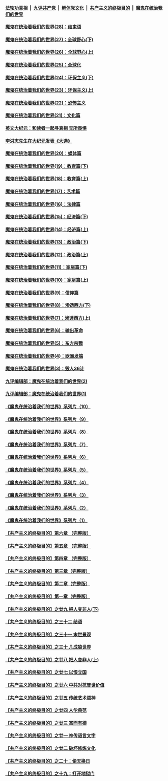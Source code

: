 ####  [法轮功真相](../../../../basic/blob/master/README.md?t=03111801) &nbsp;|&nbsp; [九评共产党](../../../../9ping.md/blob/master/README.md?t=03111801) &nbsp;|&nbsp; [解体党文化](../../../../jtdwh.md/blob/master/README.md?t=03111801)  &nbsp;|&nbsp; [共产主义的终极目的](../../../../gczydzjmd.md/blob/master/README.md?t=03111801) &nbsp;|&nbsp; [魔鬼在统治我们的世界](../../../../mgztzwmdsj.md/blob/master/README.md?t=03111801) 

#### [魔鬼在统治着我们的世界(28)：结束语](../pages/nsc422/n10936246.md?t=03111801) 

#### [魔鬼在统治着我们的世界(27)：全球野心(下)](../pages/nsc422/n10928319.md?t=03111801) 

#### [魔鬼在统治着我们的世界(26)：全球野心(上)](../pages/nsc422/n10900318.md?t=03111801) 

#### [魔鬼在统治着我们的世界(25)：全球化](../pages/nsc422/n10788205.md?t=03111801) 

#### [魔鬼在统治着我们的世界(24)：环保主义(下)](../pages/nsc422/n10695307.md?t=03111801) 

#### [魔鬼在统治着我们的世界(23)：环保主义(上)](../pages/nsc422/n10688613.md?t=03111801) 

#### [魔鬼在统治着我们的世界(22)：恐怖主义](../pages/nsc422/n10614727.md?t=03111801) 

#### [魔鬼在统治着我们的世界(21)：文化篇](../pages/nsc422/n10597706.md?t=03111801) 

#### [英文大纪元：和读者一起寻真相 无所畏惧](../pages/nsc422/n12542027.md?t=03111801) 

#### [李洪志先生在大纪元发表《大选》](../pages/nsc422/n12534746.md?t=03111801) 

#### [魔鬼在统治着我们的世界(20)：媒体篇](../pages/nsc422/n10586579.md?t=03111801) 

#### [魔鬼在统治着我们的世界(19)：教育篇(下)](../pages/nsc422/n10564808.md?t=03111801) 

#### [魔鬼在统治着我们的世界(18)：教育篇(上)](../pages/nsc422/n10526970.md?t=03111801) 

#### [魔鬼在统治着我们的世界(17)：艺术篇](../pages/nsc422/n10499093.md?t=03111801) 

#### [魔鬼在统治着我们的世界(16)：法律篇](../pages/nsc422/n10485969.md?t=03111801) 

#### [魔鬼在统治着我们的世界(15)：经济篇(下)](../pages/nsc422/n10469975.md?t=03111801) 

#### [魔鬼在统治着我们的世界(14)：经济篇(上)](../pages/nsc422/n10457370.md?t=03111801) 

#### [魔鬼在统治着我们的世界(13)：政治篇(下)](../pages/nsc422/n10448270.md?t=03111801) 

#### [魔鬼在统治着我们的世界(12)：政治篇(上)](../pages/nsc422/n10444576.md?t=03111801) 

#### [魔鬼在统治着我们的世界(11)：家庭篇(下)](../pages/nsc422/n10440961.md?t=03111801) 

#### [魔鬼在统治着我们的世界(10)：家庭篇(上)](../pages/nsc422/n10435448.md?t=03111801) 

#### [魔鬼在统治着我们的世界(9)：信仰篇](../pages/nsc422/n10432159.md?t=03111801) 

#### [魔鬼在统治着我们的世界(8)：渗透西方(下)](../pages/nsc422/n10429603.md?t=03111801) 

#### [魔鬼在统治着我们的世界(7)：渗透西方(上)](../pages/nsc422/n10426013.md?t=03111801) 

#### [魔鬼在统治着我们的世界(6)：输出革命](../pages/nsc422/n10421536.md?t=03111801) 

#### [魔鬼在统治着我们的世界(5)：东方杀戮](../pages/nsc422/n10417707.md?t=03111801) 

#### [魔鬼在统治着我们的世界(4)：欧洲发端](../pages/nsc422/n10414890.md?t=03111801) 

#### [魔鬼在统治着我们的世界(3)：毁人36计](../pages/nsc422/n10411583.md?t=03111801) 

#### [九评编辑部：魔鬼在统治着我们的世界(2)](../pages/nsc422/n10410036.md?t=03111801) 

#### [九评编辑部：魔鬼在统治着我们的世界(1)](../pages/nsc422/n10406825.md?t=03111801) 

#### [《魔鬼在统治着我们的世界》系列片（10）](../pages/nsc422/n12292670.md?t=03111801) 

#### [《魔鬼在统治着我们的世界》系列片（9）](../pages/nsc422/n12290859.md?t=03111801) 

#### [《魔鬼在统治着我们的世界》系列片（8）](../pages/nsc422/n12287445.md?t=03111801) 

#### [《魔鬼在统治着我们的世界》系列片（7）](../pages/nsc422/n12283425.md?t=03111801) 

#### [《魔鬼在统治着我们的世界》系列片（6）](../pages/nsc422/n12282314.md?t=03111801) 

#### [《魔鬼在统治着我们的世界》系列片（5）](../pages/nsc422/n12281419.md?t=03111801) 

#### [《魔鬼在统治着我们的世界》系列片（4）](../pages/nsc422/n12274024.md?t=03111801) 

#### [《魔鬼在统治着我们的世界》系列片（3）](../pages/nsc422/n12271322.md?t=03111801) 

#### [《魔鬼在统治着我们的世界》系列片（2）](../pages/nsc422/n12269049.md?t=03111801) 

#### [《魔鬼在统治着我们的世界》系列片（1）](../pages/nsc422/n12267575.md?t=03111801) 

#### [【共产主义的终极目的】第六章 （完整版）](../pages/nsc422/n11428913.md?t=03111801) 

#### [【共产主义的终极目的】第五章 （完整版）](../pages/nsc422/n11428912.md?t=03111801) 

#### [【共产主义的终极目的】第四章 （完整版）](../pages/nsc422/n11428907.md?t=03111801) 

#### [【共产主义的终极目的】第三章（完整版）](../pages/nsc422/n11428848.md?t=03111801) 

#### [【共产主义的终极目的】第二章（完整版）](../pages/nsc422/n11428831.md?t=03111801) 

#### [【共产主义的终极目的】第一章（完整版）](../pages/nsc422/n11417651.md?t=03111801) 

#### [【共产主义的终极目的】之廿九 把人变非人(下)](../pages/nsc422/n11344140.md?t=03111801) 

#### [【共产主义的终极目的】之三十二 结语](../pages/nsc422/n11360535.md?t=03111801) 

#### [【共产主义的终极目的】之三十一 末世景观](../pages/nsc422/n11351129.md?t=03111801) 

#### [【共产主义的终极目的】之三十 几成狼世界](../pages/nsc422/n11348280.md?t=03111801) 

#### [【共产主义的终极目的】之廿八 把人变非人(上)](../pages/nsc422/n11340492.md?t=03111801) 

#### [【共产主义的终极目的】之廿七 以恨立国](../pages/nsc422/n11336944.md?t=03111801) 

#### [【共产主义的终极目的】之廿六 中共对抗普世价值](../pages/nsc422/n11324785.md?t=03111801) 

#### [【共产主义的终极目的】之廿五 传统艺术颂神](../pages/nsc422/n11296396.md?t=03111801) 

#### [【共产主义的终极目的】之廿四 人伦典范](../pages/nsc422/n11296397.md?t=03111801) 

#### [【共产主义的终极目的】之廿三 富而有德](../pages/nsc422/n11283598.md?t=03111801) 

#### [【共产主义的终极目的】之廿一 神传语言文字](../pages/nsc422/n11263265.md?t=03111801) 

#### [【共产主义的终极目的】之廿二 破坏修炼文化](../pages/nsc422/n11245728.md?t=03111801) 

#### [【共产主义的终极目的】之二十：偷天换日](../pages/nsc422/n11238846.md?t=03111801) 

#### [【共产主义的终极目的】之十九：打开地狱门](../pages/nsc422/n11206376.md?t=03111801) 

